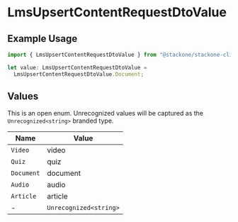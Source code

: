 # LmsUpsertContentRequestDtoValue

## Example Usage

```typescript
import { LmsUpsertContentRequestDtoValue } from "@stackone/stackone-client-ts/sdk/models/shared";

let value: LmsUpsertContentRequestDtoValue =
  LmsUpsertContentRequestDtoValue.Document;
```

## Values

This is an open enum. Unrecognized values will be captured as the `Unrecognized<string>` branded type.

| Name                   | Value                  |
| ---------------------- | ---------------------- |
| `Video`                | video                  |
| `Quiz`                 | quiz                   |
| `Document`             | document               |
| `Audio`                | audio                  |
| `Article`              | article                |
| -                      | `Unrecognized<string>` |